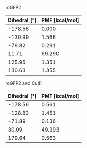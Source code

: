 roGFP2

| Dihedral [°] | PMF [kcal/mol] |
|-----------|-----------|
| -178.56 | 0.000 |
| -130.99 | 1.566 |
| -79.82 | 0.291 |
| 11.71 | 69.290 |
| 125.95 | 1.351 |
| 130.63 | 1.355 |

roGFP2 and Cu(I)

| Dihedral [°] | PMF [kcal/mol] |
|-----------|-----------|
| -178.56 | 0.561 |
| -128.83 | 1.451 |
| -71.89 | 0.136 |
| 30.09 | 49.393 |
| 179.64 | 0.563 |

